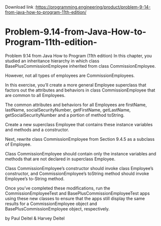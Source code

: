 Download link :https://programming.engineering/product/problem-9-14-from-java-how-to-program-11th-edition/

# Problem-9.14-from-Java-How-to-Program-11th-edition-
Problem 9.14 from Java How to Program (11th edition)
In this chapter, you studied an inheritance hierarchy in which class BasePlusCommissionEmployee inherited from class CommissionEmployee.

However, not all types of employees are CommissionEmployees.

In this exercise, you’ll create a more general Employee superclass that factors out the attributes and behaviors in class CommissionEmployee that are common to all Employees.

The common attributes and behaviors for all Employees are firstName, lastName, socialSecurityNumber, getFirstName, getLastName, getSocialSecurityNumber and a portion of method toString.

Create a new superclass Employee that contains these instance variables and methods and a constructor.

Next, rewrite class CommissionEmployee from Section 9.4.5 as a subclass of Employee.

Class CommissionEmployee should contain only the instance variables and methods that are not declared in superclass Employee.

Class CommissionEmployee’s constructor should invoke class Employee’s constructor, and CommissionEmployee’s toString method should invoke Employee’s to-String method.

Once you’ve completed these modifications, run the CommissionEmployeeTest and BasePlusCommissionEmployeeTest apps using these new classes to ensure that the apps still display the same results for a CommissionEmployee object and BasePlusCommissionEmployee object, respectively.

by Paul Deitel & Harvey Deitel
